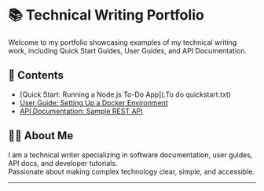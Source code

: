 # 📚 Technical Writing Portfolio
Welcome to my portfolio showcasing examples of my technical writing work, including Quick Start Guides, User Guides, and API Documentation.

## 📂 Contents

- [Quick Start: Running a Node.js To-Do App](.To do quickstart.txt)
- [User Guide: Setting Up a Docker Environment](./user-guides/User_Guide_Docker_Setup.md)
- [API Documentation: Sample REST API](./api-documentation/API_Documentation_Sample.md)

## 🧑‍💻 About Me

I am a technical writer specializing in software documentation, user guides, API docs, and developer tutorials.  
Passionate about making complex technology clear, simple, and accessible.

---
